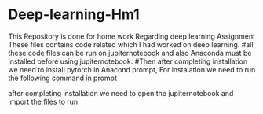 # Deep-learning-Hm1
This Repository is done for home work Regarding deep learning Assignment
These files contains code related which I had worked on deep learning.
#all these code files can be run on jupiternotebook and also Anaconda must be installed before using jupiternotebook.
 #Then after completing installation we need to install pytorch in Anacond prompt,
 For instalation we need to run the following command in prompt
   
 after completing installation we need to open the jupiternotebook and import the files to run 
